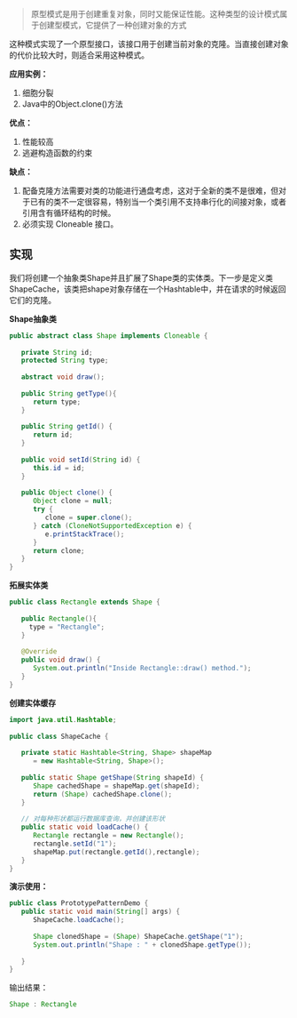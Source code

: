 > 原型模式是用于创建重复对象，同时又能保证性能。这种类型的设计模式属于创建型模式，它提供了一种创建对象的方式

这种模式实现了一个原型接口，该接口用于创建当前对象的克隆。当直接创建对象的代价比较大时，则适合采用这种模式。

**应用实例：**
1. 细胞分裂
2. Java中的Object.clone()方法

**优点：**
1. 性能较高
2. 逃避构造函数的约束

**缺点：**
1. 配备克隆方法需要对类的功能进行通盘考虑，这对于全新的类不是很难，但对于已有的类不一定很容易，特别当一个类引用不支持串行化的间接对象，或者引用含有循环结构的时候。
2. 必须实现 Cloneable 接口。

## 实现
我们将创建一个抽象类Shape并且扩展了Shape类的实体类。下一步是定义类 ShapeCache，该类把shape对象存储在一个Hashtable中，并在请求的时候返回它们的克隆。

**Shape抽象类**
```java
public abstract class Shape implements Cloneable {
   
   private String id;
   protected String type;
   
   abstract void draw();
   
   public String getType(){
      return type;
   }
   
   public String getId() {
      return id;
   }
   
   public void setId(String id) {
      this.id = id;
   }
   
   public Object clone() {
      Object clone = null;
      try {
         clone = super.clone();
      } catch (CloneNotSupportedException e) {
         e.printStackTrace();
      }
      return clone;
   }
}
```

**拓展实体类**
```java
public class Rectangle extends Shape {
 
   public Rectangle(){
     type = "Rectangle";
   }
 
   @Override
   public void draw() {
      System.out.println("Inside Rectangle::draw() method.");
   }
}
```

**创建实体缓存**
```java
import java.util.Hashtable;
 
public class ShapeCache {
    
   private static Hashtable<String, Shape> shapeMap 
      = new Hashtable<String, Shape>();
 
   public static Shape getShape(String shapeId) {
      Shape cachedShape = shapeMap.get(shapeId);
      return (Shape) cachedShape.clone();
   }
 
   // 对每种形状都运行数据库查询，并创建该形状
   public static void loadCache() {
      Rectangle rectangle = new Rectangle();
      rectangle.setId("1");
      shapeMap.put(rectangle.getId(),rectangle);
   }
}
```

**演示使用：**
```java
public class PrototypePatternDemo {
   public static void main(String[] args) {
      ShapeCache.loadCache();
 
      Shape clonedShape = (Shape) ShapeCache.getShape("1");
      System.out.println("Shape : " + clonedShape.getType());        
     
   }
}
```

输出结果：
```java
Shape : Rectangle
```
